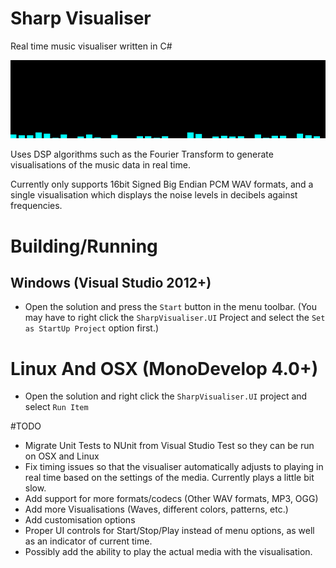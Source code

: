 # Sharp Visualiser
Real time music visualiser written in C#

![visual](/images/visual.gif?raw=true)

Uses DSP algorithms such as the Fourier Transform to generate visualisations of the 
music data in real time.

Currently only supports 16bit Signed Big Endian PCM WAV formats, and a single
visualisation which displays the noise levels in decibels against frequencies.


# Building/Running
## Windows (Visual Studio 2012+)
- Open the solution and press the `Start` button in the menu toolbar. (You may have to right click the `SharpVisualiser.UI` Project and select the `Set as StartUp Project` option first.) 

# Linux And OSX (MonoDevelop 4.0+)
- Open the solution and right click the `SharpVisualiser.UI` project and select `Run Item`


#TODO
- Migrate Unit Tests to NUnit from Visual Studio Test so they can be run on OSX and Linux
- Fix timing issues so that the visualiser automatically adjusts to playing
  in real time based on the settings of the media. Currently plays a little
  bit slow.
- Add support for more formats/codecs (Other WAV formats, MP3, OGG)
- Add more Visualisations (Waves, different colors, patterns, etc.)
- Add customisation options 
- Proper UI controls for Start/Stop/Play instead of menu options, as well
  as an indicator of current time.
- Possibly add the ability to play the actual media with the
  visualisation.

